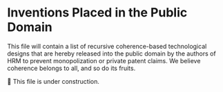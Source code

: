 # Inventions Placed in the Public Domain

This file will contain a list of recursive coherence-based technological designs that are hereby released into the public domain by the authors of HRM to prevent monopolization or private patent claims. We believe coherence belongs to all, and so do its fruits.

🚧 This file is under construction.
